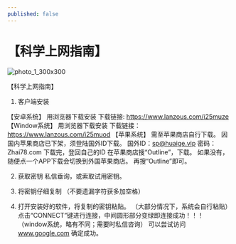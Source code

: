 ```yaml
---
published: false
---
```

# 【科学上网指南】


![photo_1_300x300]($resource/photo_1_300x300.jpg)


【科学上网指南】
1. 客户端安装

【安卓系统】
用浏览器下载安装
下载链接: https://www.lanzous.com/i25muze
【Window系统】
用浏览器下载安装
下载链接：https://www.lanzous.com/i25muod
【苹果系统】
需至苹果商店自行下载。
因国内苹果商店已下架，须登陆国外ID下载。
国外ID：sp@huaige.vip 密码：Zhai78.com
下载完，登回自己的ID
在苹果商店搜“Outline”，下载。
如果没有，随便点一个APP下载会切换到外国苹果商店。
再搜“Outline”即可。

2. 获取密钥
私信垂询，或索取试用密钥。

3. 将密钥仔细复制
（不要遗漏字符获多加空格）

4. 打开安装好的软件，将复制的密钥粘贴。
（大部分情况下，系统会自行粘贴）
点击“CONNECT”键进行连接，中间圆形部分变绿即连接成功！！！
（window系统，略有不同；需要时私信咨询）
可以尝试访问 www.google.com 确定成功。

